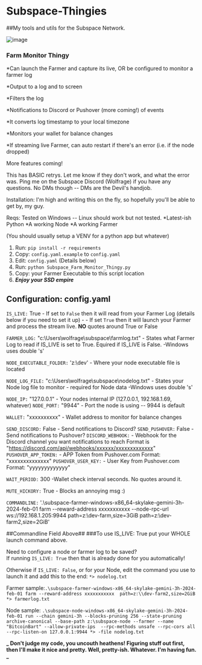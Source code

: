 # Subspace-Thingies

##My tools and utils for the Subspace Network.

![image](https://github.com/wolfrage76/Subspace-Thingies/assets/75458290/daaa7110-a50c-4f05-837c-9802b4049a08)

### Farm Monitor Thingy

*Can launch the Farmer and capture its live, OR be configured to monitor a farmer log

*Output to a log and to screen

*Filters the log

*Notifications to Discord or Pushover (more coming!) of events

*It converts log timestamp to your local timezone

*Monitors your wallet for balance changes

*If streaming live Farmer, can auto restart if there's an error (i.e. if the node dropped)

More features coming!

This has BASIC retrys. Let me know if they don't work, and what the error was.
Ping me on the Subspace Discord (Wolfrage) if you have any questions. No DMs though -- DMs are the Devil's handjob.

Installation:
I'm high and writing this on the fly, so hopefully you'll be able to get by, my guy.

Reqs: Tested on Windows -- Linux should work but not tested.
*Latest-ish Python
*A working Node
*A working Farmer

(You should usually setup a VENV for a python app but whatever)

1. Run: `pip install -r requirements`
2. Copy: `config.yaml.example` to `config.yaml`
3. Edit: `config.yaml` (Details below)
4. Run: `python Subspace_Farm_Monitor_Thingy.py`
5. Copy: your Farmer Executable to this script location
6. ***Enjoy your SSD empire***

## Configuration: config.yaml
`IS_LIVE:` True         - If set to `False` then it will read from your Farmer Log (details below if you need to set it up)
           -            - If set `True` then it will launch your Farmer and process the stream live. 
                         **NO** quotes around True or False

`FARMER_LOG:` "c:\\Users\\wolfrage\\subspace\\farmlog.txt" - States what Farmer Log to read if IS_LIVE is set to True.  Equired if IS_LIVE is False.
                       -Windows uses double \'s'

`NODE_EXECUTABLE_FOLDER:` 'z:\\dev' - Where your node executable file is located

`NODE_LOG_FILE:` "c:\\Users\\wolfrage\\subspace\\nodelog.txt" - States your Node log file to monitor - required for Node data 
                        -Windows uses double \'s'                       

`NODE_IP:` "127.0.0.1"  - Your nodes internal IP (127.0.0.1, 192.168.1.69, whatever)
`NODE_PORT:` "9944"     - Port the node is using -- 9944 is default

`WALLET:`  "xxxxxxxxxx" - Wallet address to monitor for balance changes

`SEND_DISCORD:` False   - Send notifications to Discord?
`SEND_PUSHOVER:` False  - Send notifications to Pushover?
`DISCORD_WEBHOOK:`      - Webhook for the Discord channel you want notifications to reach
                             Format is "https://discord.com/api/webhooks/xxxxxx/xxxxxxxxxxxxx"
`PUSHOVER_APP_TOKEN:`     - APP Token from Pushover.com  Format: "xxxxxxxxxxxxxx"
`PUSHOVER_USER_KEY:`      - User Key from Pushover.com Format: "yyyyyyyyyyyyy"

`WAIT_PERIOD:` 300        -Wallet check interval seconds.  No quotes around it.

`MUTE_HICKORY:` True      - Blocks an annoying msg :)


`COMMANDLINE:` '.\subspace-farmer-windows-x86_64-skylake-gemini-3h-2024-feb-01 farm --reward-address xxxxxxxxxxx --node-rpc-url ws://192.168.1.205:9944 path=z:\\dev-farm,size=3GiB path=z:\\dev-farm2,size=2GiB'

##Commandline Field Above##
###To use IS_LIVE: True  put your WHOLE launch command above.   

Need to configure a node or farmer log to be saved?  
If running `IS_LIVE: True` then that is already done for you automatically!

Otherwise if `IS_LIVE: False`, or for your Node, edit the command you use to launch it and add this to the end: `*> nodelog.txt`

Farmer sample:```.\subspace-farmer-windows-x86_64-skylake-gemini-3h-2024-feb-01 farm --reward-address xxxxxxxxxxx  path=z:\\dev-farm2,size=2GiB *> farmerlog.txt```

Node sample: ``` .\subspace-node-windows-x86_64-skylake-gemini-3h-2024-feb-01 run --chain gemini-3h --blocks-pruning 256 --state-pruning archive-canonical --base-path z:\subspace-node --farmer --name "BitcoinBart" --allow-private-ips  --rpc-methods unsafe --rpc-cors all --rpc-listen-on 127.0.0.1:9944 *> -file nodelog.txt	```


**_ Don't judge my code, you uncouth heathens! Figuring stuff out first, then I'll make it nice and pretty. Well, pretty-ish. Whatever. I'm having fun. _**
